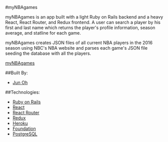 #myNBAgames

myNBAgames is an app built with a light Ruby on Rails backend and a heavy React, React Router, and Redux frontend. A user can search a player by his first and last name which returns the player's profile information, season average, and statline for each game.

myNBAgames creates JSON files of all current NBA players in the 2016 season using NBC's NBA website and parses each game's JSON file seeding the database with all the players.


[myNBAgames](http://mynbagames.herokuapp.com)

##Built By:
* [Jun Oh](https://github.com/jsohpennstater)

##Technologies:
* [Ruby on Rails](http://rubyonrails.org/)
* [React](https://facebook.github.io/react/)
* [React Router](http://redux.js.org/docs/advanced/UsageWithReactRouter.html)
* [Redux](http://redux.js.org/docs/basics/UsageWithReact.html)
*	[Heroku](http://heroku.com/)
*	[Foundation](http://foundation.zurb.com/)
*	[PostgreSQL](https://www.postgresql.org/)
